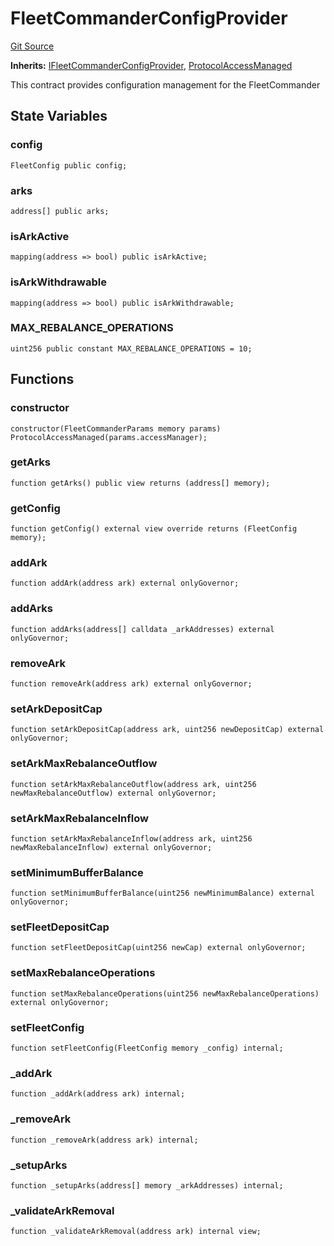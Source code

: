 # FleetCommanderConfigProvider
[Git Source](https://github.com/OasisDEX/summer-earn-protocol/blob/0276900cbe9b1188d82d1b9bcbb8c174e79a15a1/src/contracts/FleetCommanderConfigProvider.sol)

**Inherits:**
[IFleetCommanderConfigProvider](/src/interfaces/IFleetCommanderConfigProvider.sol/interface.IFleetCommanderConfigProvider.md), [ProtocolAccessManaged](/src/contracts/ProtocolAccessManaged.sol/contract.ProtocolAccessManaged.md)

This contract provides configuration management for the FleetCommander


## State Variables
### config

```solidity
FleetConfig public config;
```


### arks

```solidity
address[] public arks;
```


### isArkActive

```solidity
mapping(address => bool) public isArkActive;
```


### isArkWithdrawable

```solidity
mapping(address => bool) public isArkWithdrawable;
```


### MAX_REBALANCE_OPERATIONS

```solidity
uint256 public constant MAX_REBALANCE_OPERATIONS = 10;
```


## Functions
### constructor


```solidity
constructor(FleetCommanderParams memory params) ProtocolAccessManaged(params.accessManager);
```

### getArks


```solidity
function getArks() public view returns (address[] memory);
```

### getConfig


```solidity
function getConfig() external view override returns (FleetConfig memory);
```

### addArk


```solidity
function addArk(address ark) external onlyGovernor;
```

### addArks


```solidity
function addArks(address[] calldata _arkAddresses) external onlyGovernor;
```

### removeArk


```solidity
function removeArk(address ark) external onlyGovernor;
```

### setArkDepositCap


```solidity
function setArkDepositCap(address ark, uint256 newDepositCap) external onlyGovernor;
```

### setArkMaxRebalanceOutflow


```solidity
function setArkMaxRebalanceOutflow(address ark, uint256 newMaxRebalanceOutflow) external onlyGovernor;
```

### setArkMaxRebalanceInflow


```solidity
function setArkMaxRebalanceInflow(address ark, uint256 newMaxRebalanceInflow) external onlyGovernor;
```

### setMinimumBufferBalance


```solidity
function setMinimumBufferBalance(uint256 newMinimumBalance) external onlyGovernor;
```

### setFleetDepositCap


```solidity
function setFleetDepositCap(uint256 newCap) external onlyGovernor;
```

### setMaxRebalanceOperations


```solidity
function setMaxRebalanceOperations(uint256 newMaxRebalanceOperations) external onlyGovernor;
```

### setFleetConfig


```solidity
function setFleetConfig(FleetConfig memory _config) internal;
```

### _addArk


```solidity
function _addArk(address ark) internal;
```

### _removeArk


```solidity
function _removeArk(address ark) internal;
```

### _setupArks


```solidity
function _setupArks(address[] memory _arkAddresses) internal;
```

### _validateArkRemoval


```solidity
function _validateArkRemoval(address ark) internal view;
```

